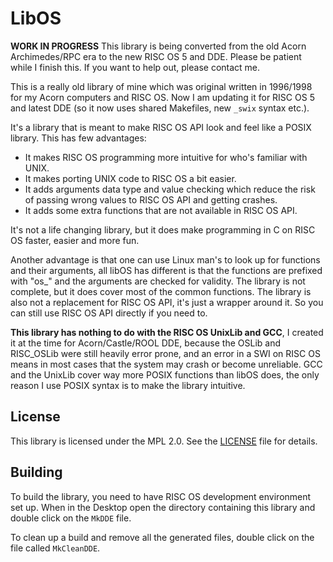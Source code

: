 # LibOS

**WORK IN PROGRESS** This library is being converted from the old Acorn Archimedes/RPC era to the new RISC OS 5 and DDE. Please be patient while I finish this. If you want to help out, please contact me.

This is a really old library of mine which was original written in 1996/1998 for my Acorn computers and RISC OS. Now I am updating it for RISC OS 5 and latest DDE (so it now uses shared Makefiles, new `_swix` syntax etc.).

It's a library that is meant to make RISC OS API look and feel like a POSIX library. This has few advantages:

- It makes RISC OS programming more intuitive for who's familiar with UNIX.
- It makes porting UNIX code to RISC OS a bit easier.
- It adds arguments data type and value checking which reduce the risk of passing wrong values to RISC OS API and getting crashes.
- It adds some extra functions that are not available in RISC OS API.

It's not a life changing library, but it does make programming in C on RISC OS faster, easier and more fun.

Another advantage is that one can use Linux man's to look up for functions and their arguments, all libOS has different is that the functions are prefixed with "os_" and the arguments are checked for validity. The library is not complete, but it does cover most of the common functions. The library is also not a replacement for RISC OS API, it's just a wrapper around it. So you can still use RISC OS API directly if you need to.

**This library has nothing to do with the RISC OS UnixLib and GCC**, I created it at the time for Acorn/Castle/ROOL DDE, because the OSLib and RISC_OSLib were still heavily error prone, and an error in a SWI on RISC OS means in most cases that the system may crash or become unreliable. GCC and the UnixLib cover way more POSIX functions than libOS does, the only reason I use POSIX syntax is to make the library intuitive.

## License

This library is licensed under the MPL 2.0. See the [LICENSE](LICENSE) file for details.

## Building

To build the library, you need to have RISC OS development environment set up. When in the Desktop open the directory containing this library and double click on the `MkDDE` file.

To clean up a build and remove all the generated files, double click on the file called `MkCleanDDE`.
